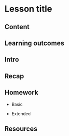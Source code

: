 # Lesson title

## Content

## Learning outcomes

## Intro

## Recap

## Homework

- Basic

- Extended

## Resources